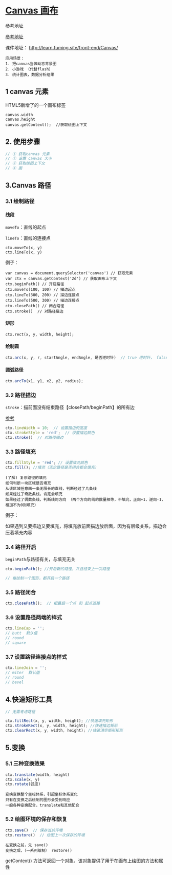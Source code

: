 
# [Canvas 画布](https://www.runoob.com/jsref/dom-obj-canvas.html)
[参考地址](https://www.aicoder.com/news/5c129496f8afa06e6df8892e/news.html)

[参考地址](https://www.aicoder.com/news/5c1295abf8afa06e6df8892f/news.html)

课件地址： http://learn.fuming.site/front-end/Canvas/

```
应用场景：
1. 把canvas当做动态背景图
2. 小游戏 （代替flash）
3. 统计图表，数据分析结果
```



## 1 canvas 元素
HTML5新增了的一个画布标签
```
canvas.width
canvas.height
canvas.getContext();  //获取绘图上下文
```



## 2. 使用步骤

```js
// ① 获取canvas 元素
// ② 设置 canvas 大小
// ③ 获取绘图上下文
// ④ 画
```



## 3.Canvas 路径

### 3.1 绘制路径
#### 线段

`moveTo`：直线的起点

`lineTo`：直线的连接点

```
ctx.moveTo(x, y)
ctx.lineTo(x, y)
```



例子：

```
var canvas = document.querySelector('canvas') // 获取元素
var ctx = canvas.getContext('2d') // 获取画布上下文
ctx.beginPath() // 开启路径
ctx.moveTo(100, 100) // 描边起点
ctx.lineTo(300, 200) // 描边连接点
ctx.lineTo(500, 300) // 描边连接点
ctx.closePath() // 闭合路径
ctx.stroke()  // 对路径描边
```



#### 矩形

```
ctx.rect(x, y, width, height);
```

#### 绘制圆
```js
ctx.arc(x, y, r, startAngle, endAngle, 是否逆时针)  // true 逆时针， false顺时针(默认)
```

#### 圆弧路径
```js
ctx.arcTo(x1, y1, x2, y2, radius);  
```



### 3.2 路径描边

`stroke`：描前面没有结束路径【closePath/beginPath】的所有边

[参考](https://www.bilibili.com/video/BV1z4411N7aU?p=33)

```js
ctx.lineWidth = 10;  // 设置描边的宽度
ctx.strokeStyle = 'red';  // 设置描边颜色
ctx.stroke()  // 对路径描边
```



### 3.3 路径填充 
```js
ctx.fillStyle = 'red'; // 设置填充颜色
ctx.fill(); //填充（无论路径是否闭合都会填充）
```
```
(了解) 复杂路径的填充
如何判断一块区域是否填充
从该区域任意画一条无限长的直线，判断经过了几条线
如果经过了奇数条线，肯定会填充
如果经过了偶数条线，判断线的方向 （两个方向的线的数量相等，不填充，正向+1，逆向-1，相加不为0则填充）
```



例子：

如果遇到又要描边又要填充，将填充放前面描边放后面，因为有层级关系，描边会压着填充内容



### 3.4 路径开启

`beginPath`与路径有关，与填充无关

```js
ctx.beginPath(); //开启新的路径，并且结束上一次路径

// 每绘制一个图形，都开启一个路径
```



### 3.5 路径闭合

```js
ctx.closePath();  // 把最后一个点 和 起点连接
```



### 3.6 设置路径两端的样式

```js
ctx.lineCap = '';  
// butt  默认值
// round 
// square

```



### 3.7 设置路径连接点的样式

```js
ctx.lineJoin = '';
// miter  默认值
// round
// bevel
```




## 4.快速矩形工具
```js
// 无需考虑路径

ctx.fillRect(x, y, width, height); //快速填充矩形
ctx.strokeRect(x, y, width, height); //快速描边矩形
ctx.clearRect(x, y, width, height); //快速清空矩形矩形
```



## 5.变换

### 5.1 三种变换效果
```js
ctx.translate(width, height)
ctx.scale(x, y)
ctx.rotate(弧度)

```
```
变换变换整个坐标体系，引起坐标体系变化
只有在变换之后绘制的图形会受到响应
一般各种变换配合，translate和其他配合
```



### 5.2 绘图环境的保存和恢复

```js
ctx.save()  // 保存当前环境
ctx.restore()  // 绘图上一次保存的环境
```
``` 
在变换之前，先 save()
变换之后，（一系列绘制） restore()
```





getContext() 方法可返回一个对象，该对象提供了用于在画布上绘图的方法和属性